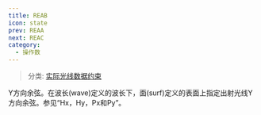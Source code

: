 ```yaml
---
title: REAB
icon: state
prev: REAA
next: REAC
category:
  - 操作数
---
```


> 分类: [实际光线数据约束](/hb/operands/131/882/  "Zemax 操作数 实际光线数据约束")

Y方向余弦。在波长(wave)定义的波长下，面(surf)定义的表面上指定出射光线Y方向余弦。参见“Hx，Hy，Px和Py”。